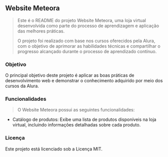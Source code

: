 ## Website Meteora

> Este é o README do projeto Website Meteora, uma loja virtual desenvolvida como parte do processo de aprendizagem e aplicação das melhores práticas.
> 
> O projeto foi realizado com base nos cursos oferecidos pela Alura, com o objetivo de aprimorar as habilidades técnicas e compartilhar o progresso alcançado durante o processo de aprendizado contínuo.

### Objetivo
O principal objetivo deste projeto é aplicar as boas práticas de desenvolvimento web e demonstrar o conhecimento adquirido por meio dos cursos da Alura.

### Funcionalidades
> O Website Meteora possui as seguintes funcionalidades:

- Catálogo de produtos: Exibe uma lista de produtos disponíveis na loja virtual, incluindo informações detalhadas sobre cada produto.

### Licença
Este projeto está licenciado sob a Licença MIT.
